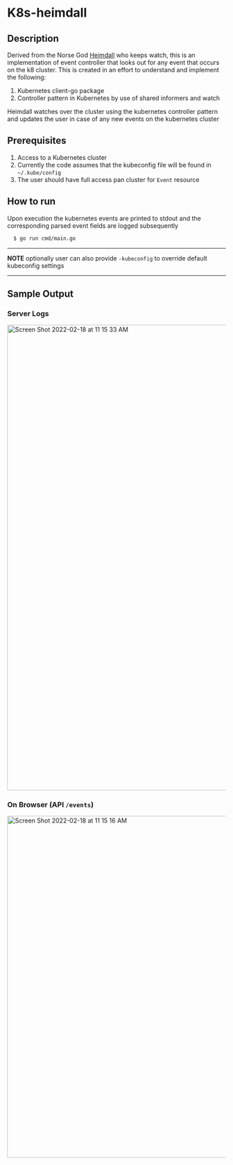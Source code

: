 # K8s-heimdall

## Description
Derived from the Norse God [Heimdall](https://www.britannica.com/topic/Heimdall) who keeps watch, this is an implementation of event controller that looks out for any event that occurs on the k8 cluster. This is created in an effort to understand and implement the following:

1. Kubernetes client-go package
2. Controller pattern in Kubernetes by use of shared informers and watch

Heimdall watches over the cluster using the kubernetes controller pattern and updates the user in case of any new events on the kubernetes cluster

## Prerequisites

1. Access to a Kubernetes cluster
2. Currently the code assumes that the kubeconfig file will be found in `~/.kube/config`
3. The user should have full access pan cluster for `Event` resource

## How to run

Upon execution the kubernetes events are printed to stdout and the corresponding parsed event fields are logged subsequently

```bash
  $ go run cmd/main.go
```
---
**NOTE**
optionally user can also provide `-kubeconfig` to override default kubeconfig settings
___

## Sample Output

### Server Logs

<img width="1072" alt="Screen Shot 2022-02-18 at 11 15 33 AM" src="https://user-images.githubusercontent.com/3843254/154625347-b4f0ebcb-d2b8-43b3-9924-804e0b743e81.png">

### On Browser (API `/events`)

<img width="787" alt="Screen Shot 2022-02-18 at 11 15 16 AM" src="https://user-images.githubusercontent.com/3843254/154625410-37c5f028-e6b5-4cc8-bcad-6815f060b7c7.png">



